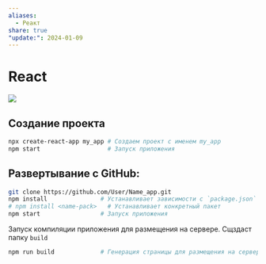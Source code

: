 ```yaml
---
aliases:
  - Реакт
share: true
"update:": 2024-01-09
---
```

# React

![](../venv.md#Создание)

## Создание проекта 
```bash
npx create-react-app my_app # Создаем проект с именем my_app
npm start                   # Запуск приложения
```

## Развертывание с GitHub:
```bash
git clone https://github.com/User/Name_app.git
npm install               # Устанавливает зависимости с `package.json`
# npm install <name-pack>   # Устанавливает конкретный пакет
npm start                 # Запуск приложения
```

Запуск компиляции приложения для размещения на сервере. Сщздаст папку ```build```
```bash
npm run build             # Генерация страницы для размещения на сервере. 
```